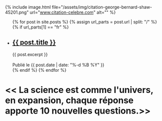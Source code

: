 ﻿---
layout: default_fr
title_en: /en/index.html
---

{% include image.html file="/assets/img/citation-george-bernard-shaw-45201.png" url="www.citation-celebre.com" alt="" %}


<ul>
  {% for post in site.posts %}
    {% assign url_parts = post.url | split: "/" %}
    {% if url_parts[1] == "fr" %}
    <li>
      <h2><a href="{{ post.url }}">{{ post.title }}</a></h2>
      {{ post.excerpt }}<br>
      <br>
      Publié le {{ post.date | date: "%-d %B %Y" }}
    </li>
    {% endif %}
  {% endfor %}
</ul>

<h1>
<< La science est comme l'univers, en expansion, chaque réponse apporte 10 nouvelles questions.>>
</h1>
